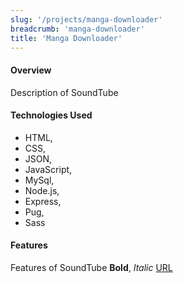 ```yaml
---
slug: '/projects/manga-downloader'
breadcrumb: 'manga-downloader'
title: 'Manga Downloader'
---
```


#### Overview

Description of SoundTube

#### Technologies Used

-   HTML,
-   CSS,
-   JSON,
-   JavaScript,
-   MySql,
-   Node.js,
-   Express,
-   Pug,
-   Sass

#### Features

Features of SoundTube
**Bold**,
_Italic_
[URL](http://google.com)
